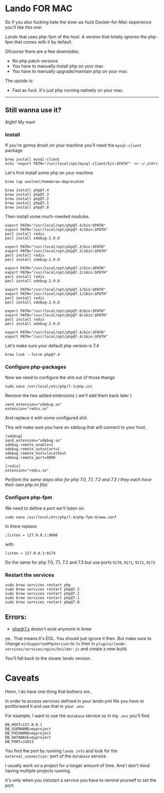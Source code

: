 Lando FOR MAC
=====

So if you also fucking hate the slow-as-fuck Docker-for-Mac experience you'll like this one:

*Lando* that uses php-fpm of the _host_. A version that totally ignores the php-fpm that comes with it by default.

Ofcourse there are a few downsides:

 - No php patch versions
 - You have to manually install php on your mac
 - You have to manually upgrade/maintain php on your mac

The upside is:

 - Fast as fuck. It's just php running natively on your mac.
 
----

## Still wanna use it?

Aight! My man!


### Install

If you're gonna drush on your machine you'll need the `mysql-client` package

```
brew install mysql-client
echo 'export PATH="/usr/local/opt/mysql-client/bin:$PATH"' >> ~/.zshrc
```

Let's first install some php on your machine

```
brew tap exolnet/homebrew-deprecated

brew install php@7.4
brew install php@7.3
brew install php@7.2
brew install php@7.1
brew install php@7.0
```

Then install some much-needed modules.

```
export PATH="/usr/local/opt/php@7.4/bin:$PATH"
export PATH="/usr/local/opt/php@7.4/sbin:$PATH"
pecl install redis
pecl install xdebug-2.9.0

export PATH="/usr/local/opt/php@7.3/bin:$PATH"
export PATH="/usr/local/opt/php@7.3/sbin:$PATH"
pecl install redis
pecl install xdebug-2.9.0

export PATH="/usr/local/opt/php@7.2/bin:$PATH"
export PATH="/usr/local/opt/php@7.2/sbin:$PATH"
pecl install redis
pecl install xdebug-2.9.0

export PATH="/usr/local/opt/php@7.1/bin:$PATH"
export PATH="/usr/local/opt/php@7.1/sbin:$PATH"
pecl install redis
pecl install xdebug-2.9.0

export PATH="/usr/local/opt/php@7.0/bin:$PATH"
export PATH="/usr/local/opt/php@7.0/sbin:$PATH"
pecl install redis
pecl install xdebug-2.9.0

export PATH="/usr/local/opt/php@7.4/bin:$PATH"
export PATH="/usr/local/opt/php@7.4/sbin:$PATH"
```

Let's make sure your default php version is 7.4

```
brew link --force php@7.4
```

### Configure php-packages

Now we need to configure the shit out of those thangs

`sudo nano /usr/local/etc/php/7.3/php.ini`

Remove the two added extensions ( we'll add them back later )

```
zend_extension="xdebug.so"
extension="redis.so"
```

And replace it with some configured shit.

This will make sure you have an xdebug that will connect to your host.

```
[xdebug]
zend_extension="xdebug.so"
xdebug.remote_enable=1
xdebug.remote_autostart=1
xdebug.remote_host=localhost
xdebug.remote_port=9000

[redis]
extension="redis.so"
```

*Perform the same steps also for php 7.0, 7.1, 7.2 and 7.3 ( they each have their own php.ini file)*

### Configure php-fpm

We need to define a port we'll listen on.

`sudo nano /usr/local/etc/php/7.4/php-fpm.d/www.conf`

In there replace

```
;listen = 127.0.0.1:9000
```

with

```
listen = 127.0.0.1:9174
```

Do the same for php 7.0, 7.1, 7.2 and 7.3 but use ports `9170`, `9171`, `9172`, `9173`

### Restart the services

```
sudo brew services restart php
sudo brew services restart php@7.3
sudo brew services restart php@7.2
sudo brew services restart php@7.1
sudo brew services restart php@7.0
```


## Errors:

- php@7.x doesn't exist anymore in brew

ye.. That means it's EOL. You should just ignore it then.
But make sure to change `minSupportedPhpVersion` to `7x` then in `plugins/lando-services/services/nginx/builder.js` and create a new build.

You'll fall back to the slower lando version.

# Caveats

Hmm, I do have one thing that bothers me..

In order to access services defined in your lando.yml file you *have to* portforward it and use that in your `.env`.

For example, I want to use the `database` service so in my `.env` you'll find

```
DB_HOST=127.0.0.1
DB_USERNAME=myproject
DB_PASSWORD=myproject
DB_DATABASE=myproject
DB_PORT=32813
```

You find the port by running `lando info` and look for the `external_connection:` port of the `database` service.

I usually work on a project for a longer amount of time. And I don't mind having multiple projects running.

It's only when you (re)start a service you have to remind yourself to set the port.
